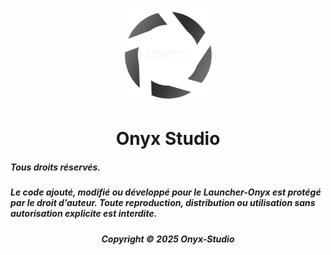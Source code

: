 <p align="center"><img src="./app/assets/images/onyx_logo_detoutrer.png" width="150px" height="150px" alt="aventium softworks"></p>

<h1 align="center">Onyx Studio</h1>

<em><h5>Tous droits réservés.</h5></em>
<em><h5>Le code ajouté, modifié ou développé pour le Launcher-Onyx est protégé par le droit d’auteur. Toute reproduction, distribution ou utilisation sans autorisation explicite est interdite.</h5></em>

<em><h5 align="center">Copyright © 2025 Onyx-Studio</h5></em>
